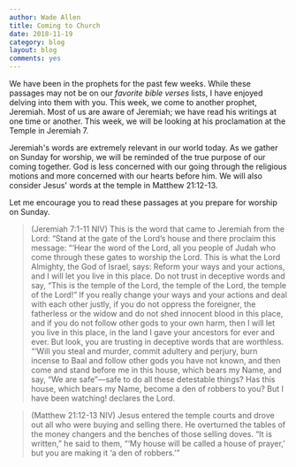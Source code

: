 ```yaml
---
author: Wade Allen
title: Coming to Church
date: 2018-11-19
category: blog
layout: blog
comments: yes
---
```

 
We have been in the prophets for the past few weeks. While these passages may not be on our *favorite bible verses* lists, I have enjoyed delving into them with you. This week, we come to another prophet, Jeremiah. Most of us are aware of Jeremiah; we have read his writings at one time or another. This week, we will be looking at his proclamation at the Temple in Jeremiah 7.

Jeremiah's words are extremely relevant in our world today. As we gather on Sunday for worship, we will be reminded of the true purpose of our coming together. God is less concerned with our going through the religious motions and more concerned with our hearts before him. We will also consider Jesus' words at the temple in Matthew 21:12-13. 

Let me encourage you to read these passages at you prepare for worship on Sunday.

>(Jeremiah 7:1-11 NIV) This is the word that came to Jeremiah from the Lord: “Stand at the gate of the Lord’s house and there proclaim this message: “‘Hear the word of the Lord, all you people of Judah who come through these gates to worship the Lord. This is what the Lord Almighty, the God of Israel, says: Reform your ways and your actions, and I will let you live in this place. Do not trust in deceptive words and say, “This is the temple of the Lord, the temple of the Lord, the temple of the Lord!” If you really change your ways and your actions and deal with each other justly, if you do not oppress the foreigner, the fatherless or the widow and do not shed innocent blood in this place, and if you do not follow other gods to your own harm, then I will let you live in this place, in the land I gave your ancestors for ever and ever. But look, you are trusting in deceptive words that are worthless. “‘Will you steal and murder, commit adultery and perjury, burn incense to Baal and follow other gods you have not known, and then come and stand before me in this house, which bears my Name, and say, “We are safe”—safe to do all these detestable things? Has this house, which bears my Name, become a den of robbers to you? But I have been watching! declares the Lord.

>(Matthew 21:12-13 NIV) Jesus entered the temple courts and drove out all who were buying and selling there. He overturned the tables of the money changers and the benches of those selling doves. “It is written,” he said to them, “‘My house will be called a house of prayer,’ but you are making it ‘a den of robbers.’”


